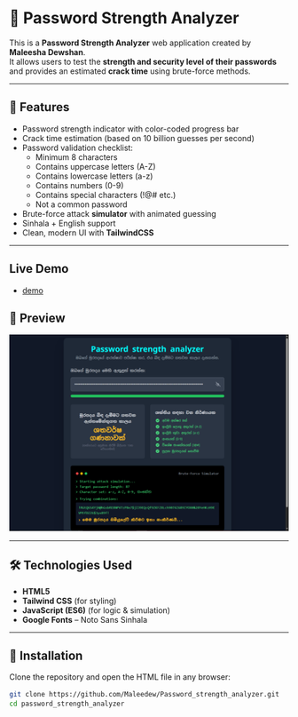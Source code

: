 # 🔐 Password Strength Analyzer

This is a **Password Strength Analyzer** web application created by **Maleesha Dewshan**.  
It allows users to test the **strength and security level of their passwords** and provides an estimated **crack time** using brute-force methods.  

---

## 🚀 Features
- Password strength indicator with color-coded progress bar  
- Crack time estimation (based on 10 billion guesses per second)  
- Password validation checklist:
  - Minimum 8 characters  
  - Contains uppercase letters (A-Z)  
  - Contains lowercase letters (a-z)  
  - Contains numbers (0-9)  
  - Contains special characters (!@# etc.)  
  - Not a common password  
- Brute-force attack **simulator** with animated guessing  
- Sinhala + English support  
- Clean, modern UI with **TailwindCSS**  

---

## Live Demo
- <a href="https://maleedew.github.io/Password_strength_analyzer/"> demo </a>

## 📸 Preview 
![Preview Screenshot](Screenshot.png)  

---

## 🛠️ Technologies Used
- **HTML5**  
- **Tailwind CSS** (for styling)  
- **JavaScript (ES6)** (for logic & simulation)  
- **Google Fonts** – Noto Sans Sinhala  

---

## 📂 Installation
Clone the repository and open the HTML file in any browser:

```bash
git clone https://github.com/Maleedew/Password_strength_analyzer.git
cd password_strength_analyzer

